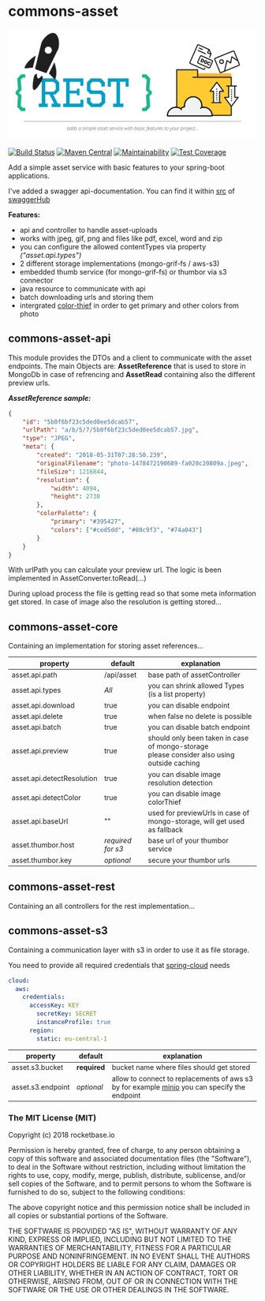 # commons-asset

![logo](assets/commons-logo.svg)


[![Build Status](https://travis-ci.org/rocketbase-io/commons-asset.svg?branch=master)](https://travis-ci.org/rocketbase-io/commons-asset)
[![Maven Central](https://maven-badges.herokuapp.com/maven-central/io.rocketbase.commons/commons-asset/badge.svg)](https://maven-badges.herokuapp.com/maven-central/io.rocketbase.commons/commons-asset)
[![Maintainability](https://api.codeclimate.com/v1/badges/f09af44278b226f1f54c/maintainability)](https://codeclimate.com/github/rocketbase-io/commons-asset/maintainability)
[![Test Coverage](https://api.codeclimate.com/v1/badges/f09af44278b226f1f54c/test_coverage)](https://codeclimate.com/github/rocketbase-io/commons-asset/test_coverage)

Add a simple asset service with basic features to your spring-boot applications. 

I've added a swagger api-documentation. You can find it within [src](./commons-asset-api/src/doc/swagger) of [swaggerHub](https://app.swaggerhub.com/apis-docs/melistik/commons-asset)


**Features:**
* api and controller to handle asset-uploads
* works with jpeg, gif, png and files like pdf, excel, word and zip
* you can configure the allowed contentTypes via property *("asset.api.types")*
* 2 different storage implementations (mongo-grif-fs / aws-s3)
* embedded thumb service (for mongo-grif-fs) or thumbor via s3 connector
* java resource to communicate with api
* batch downloading urls and storing them
* intergrated [color-thief](https://github.com/SvenWoltmann/color-thief-java) in order to get primary and other colors from photo

## commons-asset-api

This module provides the DTOs and a client to communicate with the asset endpoints.
The main Objects are: **AssetReference** that is used to store in MongoDb in case of refrencing and **AssetRead** containing also the different preview urls.

***AssetReference sample:***

```json
{
    "id": "5b0f6bf23c5ded0ee5dcab57",
    "urlPath": "a/b/5/7/5b0f6bf23c5ded0ee5dcab57.jpg",
    "type": "JPEG",
    "meta": {
        "created": "2018-05-31T07:28:50.239",
        "originalFilename": "photo-1478472190689-fa020c20809a.jpeg",
        "fileSize": 1216844,
        "resolution": {
            "width": 4094,
            "height": 2730
        },
        "colorPalette": {
            "primary": "#395427",
            "colors": ["#ced5dd", "#80c9f3", "#74a043"]
        }
    }
}
```

With urlPath you can calculate your preview url. The logic is been implemented in AssetConverter.toRead(...)

During upload process the file is getting read so that some meta information get stored. In case of image also the resolution is getting stored...

## commons-asset-core

Containing an implementation for storing asset references...

| property           | default           | explanation                                                  |
| ------------------ | ----------------- | ------------------------------------------------------------ |
| asset.api.path     | /api/asset        | base path of assetController                                 |
| asset.api.types    | *All*             | you can shrink allowed Types (is a list property)            |
| asset.api.download | true              | you can disable endpoint                                     |
| asset.api.delete   | true              | when false no delete is possible                             |
| asset.api.batch    | true              | you can disable batch endpoint                               |
| asset.api.preview  | true              | should only been taken in case of mongo-storage<br />please consider also using outside caching |
| asset.api.detectResolution    | true              | you can disable image resolution detection                              |
| asset.api.detectColor    | true              | you can disable image colorThief                              |
| asset.api.baseUrl  | ""                | used for previewUrls in case of mongo-storage, will get used as fallback |
| asset.thumbor.host | *required for s3* | base url of your thumbor service                             |
| asset.thumbor.key  | *optional*        | secure your thumbor urls                                     |

## commons-asset-rest

Containing an all controllers for the rest implementation...

## commons-asset-s3

Containing a communication layer with s3 in order to use it as file storage.

You need to provide all required credentials that [spring-cloud](https://cloud.spring.io/spring-cloud-aws/spring-cloud-aws.html#_amazon_sdk_configuration) needs

```yaml
cloud:
  aws:
    credentials:
      accessKey: KEY
        secretKey: SECRET
        instanceProfile: true
      region:
        static: eu-central-1
```

| property          | default      | explanation                                                  |
| ----------------- | ------------ | ------------------------------------------------------------ |
| asset.s3.bucket   | **required** | bucket name where files should get stored                    |
| asset.s3.endpoint | *optional*   | allow to connect to replacements of aws s3<br />by for example  [minio](https://www.minio.io/) you can specify the endpoint |

### The MIT License (MIT)
Copyright (c) 2018 rocketbase.io

Permission is hereby granted, free of charge, to any person obtaining a copy of this software and associated documentation files (the "Software"), to deal in the Software without restriction, including without limitation the rights to use, copy, modify, merge, publish, distribute, sublicense, and/or sell copies of the Software, and to permit persons to whom the Software is furnished to do so, subject to the following conditions:

The above copyright notice and this permission notice shall be included in all copies or substantial portions of the Software.

THE SOFTWARE IS PROVIDED "AS IS", WITHOUT WARRANTY OF ANY KIND, EXPRESS OR IMPLIED, INCLUDING BUT NOT LIMITED TO THE WARRANTIES OF MERCHANTABILITY, FITNESS FOR A PARTICULAR PURPOSE AND NONINFRINGEMENT. IN NO EVENT SHALL THE AUTHORS OR COPYRIGHT HOLDERS BE LIABLE FOR ANY CLAIM, DAMAGES OR OTHER LIABILITY, WHETHER IN AN ACTION OF CONTRACT, TORT OR OTHERWISE, ARISING FROM, OUT OF OR IN CONNECTION WITH THE SOFTWARE OR THE USE OR OTHER DEALINGS IN THE SOFTWARE.